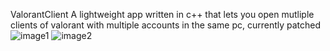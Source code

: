ValorantClient
A lightweight app written in c++ that lets you open mutliple clients of valorant with multiple accounts in the same pc, currently patched
![image1](https://github.com/user-attachments/assets/87b9e82f-3dac-4b08-a534-45cefd10c2f4)
![image2](https://github.com/user-attachments/assets/ed23fdb6-a524-4ab8-8e2c-a494ee2d69af)
